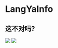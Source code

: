 # LangYaInfo
## 这不对吗?
![](https://raw.githubusercontent.com/purel4nd/LangYaInfo/main/LangYa.jpg)
![](https://raw.githubusercontent.com/purel4nd/LangYaInfo/main/Velocity%20Onlyground%20by%20LangYa.jpg)

